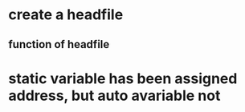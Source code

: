 # create a headfile
## function of headfile

# static variable has been assigned address, but auto avariable not